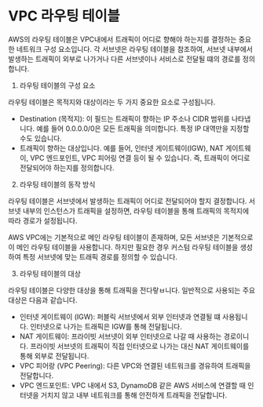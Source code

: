 # VPC 라우팅 테이블

AWS의 라우팅 테이블은 VPC내에서 트래픽이 어디로 향해야 하는지를 결정하는 중요한 네트워크 구성 요소입니다. 각 서브넷은 라우팅 테이블을 참조하여, 서브넷 내부에서 발생하는 트래픽이 외부로 나가거나 다른 서브넷이나 서비스로 전달될 떄의 경로를 정의합니다.

1. 라우팅 테이블의 구성 요소

라우팅 테이블은 목적지와 대상이라는 두 가지 중요한 요소로 구성됩니다.

- Destination (목적지): 이 필드는 트래픽이 향하는 IP 주소나 CIDR 범위를 나타냅니다. 예를 들어 0.0.0.0/0은 모든 트래픽을 의미합니다. 특정 IP 대역만을 지정할 수도 있습니다.
- 트래픽이 향하는 대상입니다. 예를 들어, 인터넷 게이트웨이(IGW), NAT 게이트웨이, VPC 엔드포인트, VPC 피어링 연결 등이 될 수 있습니다. 즉, 트래픽이 어디로 전달되어야 하는지를 정의합니다.

2. 라우팅 테이블의 동작 방식

라우팅 테이블은 서브넷에서 발생하는 트래픽이 어디로 전달되어야 할지 결정합니다. 서브넷 내부의 인스턴스가 트래픽을 설정하면, 라우팅 테이블을 통해 트래픽의 목적지에 따라 경로가 설정됩니다.

AWS VPC에는 기본적으로 메인 라우팅 테이블이 존재하며, 모든 서브넷은 기본적으로 이 메인 라우팅 테이블을 사용합니다. 하지만 필요한 경우 커스텀 라우팅 테이블을 생성하여 특정 서브넷에 맞는 트래픽 경로를 정의할 수 있습니다.

3. 라우팅 테이블의 대상

라우팅 테이블은 다양한 대상을 통해 트래픽을 전다랗ㅂ니다. 일반적으로 사용되는 주요 대상은 다음과 같습니다.

- 인터넷 게이트웨이 (IGW): 퍼블릭 서브넷에서 외부 인터넷과 연결될 떄 사용됩니다. 인터넷으로 나가는 트래픽은 IGW를 통해 전달됩니다.
- NAT 게이트웨이: 프라이빗 서브넷이 외부 인터넷으로 나갈 때 사용하는 경로이니다. 프라이빗 서브넷의 트래픽이 직접 인터넷으로 나가는 대신 NAT 게이트웨이를 통해 외부로 전달됩니다.
- VPC 피어랑 (VPC Peering): 다른 VPC와 연결된 네트워크를 경유하여 트래픽을 전달합니다.
- VPC 엔드포인트: VPC 내에서 S3, DynamoDB 같은 AWS 서비스에 연결할 때 인터넷을 거치지 않고 내부 네트워크를 통해 안전하게 트래픽을 전달합니다.
